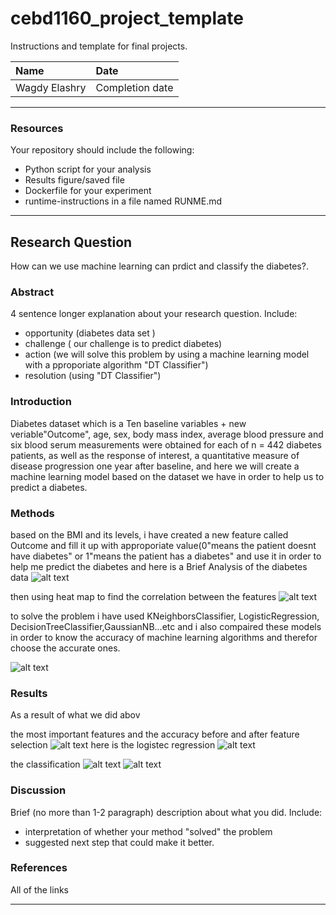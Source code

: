 
# cebd1160_project_template
Instructions and template for final projects.

| Name | Date |
|:-------|:---------------|
|Wagdy Elashry | Completion date|

-----

### Resources
Your repository should include the following:

- Python script for your analysis
- Results figure/saved file
- Dockerfile for your experiment
- runtime-instructions in a file named RUNME.md

-----

## Research Question
How can we use machine learning can prdict and classify the diabetes?.


### Abstract

4 sentence longer explanation about your research question. Include:

- opportunity (diabetes data set )
- challenge ( our challenge is to  predict diabetes)
- action (we will solve this problem by using a machine learning model with a pproporiate algorithm "DT Classifier")
- resolution (using "DT Classifier")

### Introduction
Diabetes dataset which is a Ten baseline variables + new veriable"Outcome", age, sex, body mass index, average blood pressure
and six blood serum measurements were obtained for each of n = 442 diabetes patients, as well as the response of interest, a quantitative measure of disease progression one year after baseline, and here we will create a machine learning model based on the dataset we have in order to help us to predict a diabetes.

### Methods
based on the BMI and its levels, i have created a new feature called Outcome and fill it up with approporiate value(0"means the patient doesnt have diabetes" or 1"means the patient has a diabetes" and use it in order to help me predict the diabetes 
 and here is a Brief Analysis of the diabetes data
![alt text](https://raw.githubusercontent.com/welashry/CEBD1160_Project/master/Plots/pairplot.png)

 then using heat map to find the correlation between the features
 ![alt text](https://raw.githubusercontent.com/welashry/CEBD1160_Project/master/Plots/Heatmap.png)
 
 
 
 to solve the problem i have used KNeighborsClassifier, LogisticRegression, DecisionTreeClassifier,GaussianNB...etc and i also compaired these models in order to know the accuracy of machine learning algorithms and therefor choose the accurate ones.
  
  ![alt text](https://raw.githubusercontent.com/welashry/CEBD1160_Project/master/Plots/model_scores.png)
### Results

As a result of what we did abov

 the most important features and the accuracy before and after feature selection
  ![alt text](https://raw.githubusercontent.com/welashry/CEBD1160_Project/master/Plots/features_bef_after.PNG)
  here is the logistec regression
![alt text](https://raw.githubusercontent.com/welashry/CEBD1160_Project/master/Plots/logreg.png)

the classification
![alt text](https://raw.githubusercontent.com/welashry/CEBD1160_Project/master/Plots/Log_ROC.png)
![alt text](https://raw.githubusercontent.com/welashry/CEBD1160_Project/master/Plots/classification.PNG)


### Discussion
Brief (no more than 1-2 paragraph) description about what you did. Include:

- interpretation of whether your method "solved" the problem
- suggested next step that could make it better.

### References
All of the links

-------
